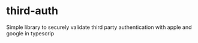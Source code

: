 # third-auth
Simple library to securely validate third party authentication with apple and google in typescrip
